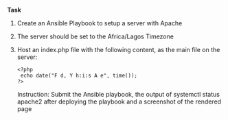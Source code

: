 **Task**

1. Create an Ansible Playbook to setup a server with Apache
2. The server should be set to the Africa/Lagos Timezone
3. Host an index.php file with the following content, as the main file on the server: 
    ```
    <?php
     echo date("F d, Y h:i:s A e", time());
    ?>
    ```

    Instruction:
Submit the Ansible playbook, the output of systemctl status apache2 after deploying the playbook and a screenshot of the rendered page